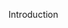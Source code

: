 <span id="title">Introduction</span>

<div id="body">

<include src="what/unit-inParent-asPanel.md" boilerplate />
<include src="sequentialModels/unit-inParent-asPanel.md" boilerplate />
<include src="iterativeModels/unit-inParent-asPanel.md" boilerplate />
<include src="agileModels/unit-inParent-asPanel.md" boilerplate />

</div>